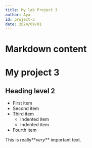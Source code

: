 ```yaml
---
title: My lab Project 3
author: Aya
id: project-3
date: 2024/09/01
---
```


# Markdown content

# My project 3

## Heading level 2

- First item
- Second item
- Third item
  - Indented item
  - Indented item
- Fourth item

This is really**_very_** important text.
